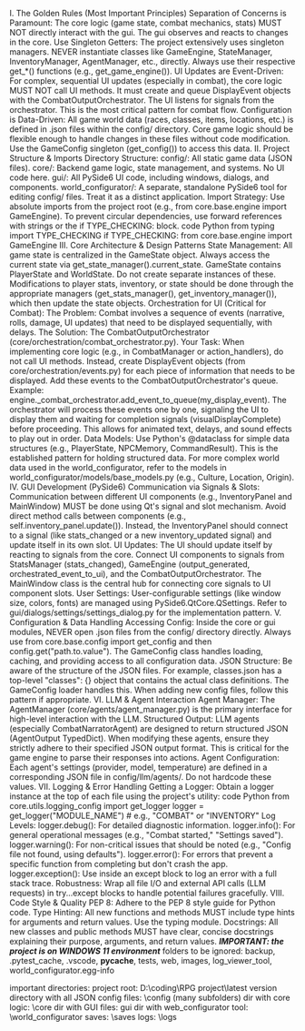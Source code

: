
I. The Golden Rules (Most Important Principles)
Separation of Concerns is Paramount: The core logic (game state, combat mechanics, stats) MUST NOT directly interact with the gui. The gui observes and reacts to changes in the core.
Use Singleton Getters: The project extensively uses singleton managers. NEVER instantiate classes like GameEngine, StateManager, InventoryManager, AgentManager, etc., directly. Always use their respective get_*() functions (e.g., get_game_engine()).
UI Updates are Event-Driven: For complex, sequential UI updates (especially in combat), the core logic MUST NOT call UI methods. It must create and queue DisplayEvent objects with the CombatOutputOrchestrator. The UI listens for signals from the orchestrator. This is the most critical pattern for combat flow.
Configuration is Data-Driven: All game world data (races, classes, items, locations, etc.) is defined in .json files within the config/ directory. Core game logic should be flexible enough to handle changes in these files without code modification. Use the GameConfig singleton (get_config()) to access this data.
II. Project Structure & Imports
Directory Structure:
config/: All static game data (JSON files).
core/: Backend game logic, state management, and systems. No UI code here.
gui/: All PySide6 UI code, including windows, dialogs, and components.
world_configurator/: A separate, standalone PySide6 tool for editing config/ files. Treat it as a distinct application.
Import Strategy:
Use absolute imports from the project root (e.g., from core.base.engine import GameEngine).
To prevent circular dependencies, use forward references with strings or the if TYPE_CHECKING: block.
code
Python
from typing import TYPE_CHECKING
if TYPE_CHECKING:
    from core.base.engine import GameEngine
III. Core Architecture & Design Patterns
State Management:
All game state is centralized in the GameState object.
Always access the current state via get_state_manager().current_state.
GameState contains PlayerState and WorldState. Do not create separate instances of these.
Modifications to player stats, inventory, or state should be done through the appropriate managers (get_stats_manager(), get_inventory_manager()), which then update the state objects.
Orchestration for UI (Critical for Combat):
The Problem: Combat involves a sequence of events (narrative, rolls, damage, UI updates) that need to be displayed sequentially, with delays.
The Solution: The CombatOutputOrchestrator (core/orchestration/combat_orchestrator.py).
Your Task:
When implementing core logic (e.g., in CombatManager or action_handlers), do not call UI methods.
Instead, create DisplayEvent objects (from core/orchestration/events.py) for each piece of information that needs to be displayed.
Add these events to the CombatOutputOrchestrator's queue. Example: engine._combat_orchestrator.add_event_to_queue(my_display_event).
The orchestrator will process these events one by one, signaling the UI to display them and waiting for completion signals (visualDisplayComplete) before proceeding. This allows for animated text, delays, and sound effects to play out in order.
Data Models:
Use Python's @dataclass for simple data structures (e.g., PlayerState, NPCMemory, CommandResult). This is the established pattern for holding structured data.
For more complex world data used in the world_configurator, refer to the models in world_configurator/models/base_models.py (e.g., Culture, Location, Origin).
IV. GUI Development (PySide6)
Communication via Signals & Slots:
Communication between different UI components (e.g., InventoryPanel and MainWindow) MUST be done using Qt's signal and slot mechanism.
Avoid direct method calls between components (e.g., self.inventory_panel.update()). Instead, the InventoryPanel should connect to a signal (like stats_changed or a new inventory_updated signal) and update itself in its own slot.
UI Updates:
The UI should update itself by reacting to signals from the core.
Connect UI components to signals from StatsManager (stats_changed), GameEngine (output_generated, orchestrated_event_to_ui), and the CombatOutputOrchestrator.
The MainWindow class is the central hub for connecting core signals to UI component slots.
User Settings:
User-configurable settings (like window size, colors, fonts) are managed using PySide6.QtCore.QSettings. Refer to gui/dialogs/settings/settings_dialog.py for the implementation pattern.
V. Configuration & Data Handling
Accessing Config:
Inside the core or gui modules, NEVER open .json files from the config/ directory directly.
Always use from core.base.config import get_config and then config.get("path.to.value").
The GameConfig class handles loading, caching, and providing access to all configuration data.
JSON Structure:
Be aware of the structure of the JSON files. For example, classes.json has a top-level "classes": {} object that contains the actual class definitions. The GameConfig loader handles this. When adding new config files, follow this pattern if appropriate.
VI. LLM & Agent Interaction
Agent Manager: The AgentManager (core/agents/agent_manager.py) is the primary interface for high-level interaction with the LLM.
Structured Output: LLM agents (especially CombatNarratorAgent) are designed to return structured JSON (AgentOutput TypedDict). When modifying these agents, ensure they strictly adhere to their specified JSON output format. This is critical for the game engine to parse their responses into actions.
Agent Configuration: Each agent's settings (provider, model, temperature) are defined in a corresponding JSON file in config/llm/agents/. Do not hardcode these values.
VII. Logging & Error Handling
Getting a Logger:
Obtain a logger instance at the top of each file using the project's utility:
code
Python
from core.utils.logging_config import get_logger
logger = get_logger("MODULE_NAME") # e.g., "COMBAT" or "INVENTORY"
Log Levels:
logger.debug(): For detailed diagnostic information.
logger.info(): For general operational messages (e.g., "Combat started," "Settings saved").
logger.warning(): For non-critical issues that should be noted (e.g., "Config file not found, using defaults").
logger.error(): For errors that prevent a specific function from completing but don't crash the app.
logger.exception(): Use inside an except block to log an error with a full stack trace.
Robustness:
Wrap all file I/O and external API calls (LLM requests) in try...except blocks to handle potential failures gracefully.
VIII. Code Style & Quality
PEP 8: Adhere to the PEP 8 style guide for Python code.
Type Hinting: All new functions and methods MUST include type hints for arguments and return values. Use the typing module.
Docstrings: All new classes and public methods MUST have clear, concise docstrings explaining their purpose, arguments, and return values.
***IMPORTANT: the project is on WINDOWS 11 environment***
folders to be ignored:
backup, .pytest_cache, .vscode, __pycache__, tests, web, images, log_viewer_tool, world_configurator.egg-info

important directories:
project root: D:\coding\RPG project\latest version
directory with all JSON config files: \config (many subfolders)
dir with core logic: \core
dir with GUI files: gui
dir  with web_configurator tool: \world_configurator
saves: \saves
logs: \logs
